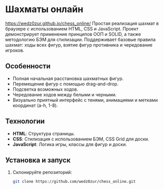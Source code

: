 # Шахматы онлайн
https://wedz0zur.github.io/chess_online/
Простая реализация шахмат в браузере с использованием HTML, CSS и JavaScript. Проект демонстрирует применение принципов ООП и SOLID, а также методологию БЭМ для стилизации. Поддерживает базовые правила шахмат: ходы всех фигур, взятие фигур противника и чередование игроков.

## Особенности
- Полная начальная расстановка шахматных фигур.
- Перемещение фигур с помощью drag-and-drop.
- Подсветка возможных ходов.
- Чередование ходов между белыми и черными.
- Визуально приятный интерфейс с тенями, анимациями и метками координат (a-h, 1-8).

## Технологии
- **HTML**: Структура страницы.
- **CSS**: Стилизация с использованием БЭМ, CSS Grid для доски.
- **JavaScript**: Логика игры, классы для фигур и доски.

## Установка и запуск
1. Склонируйте репозиторий:
   ```bash
   git clone https://github.com/wedz0zur/chess_online.git
